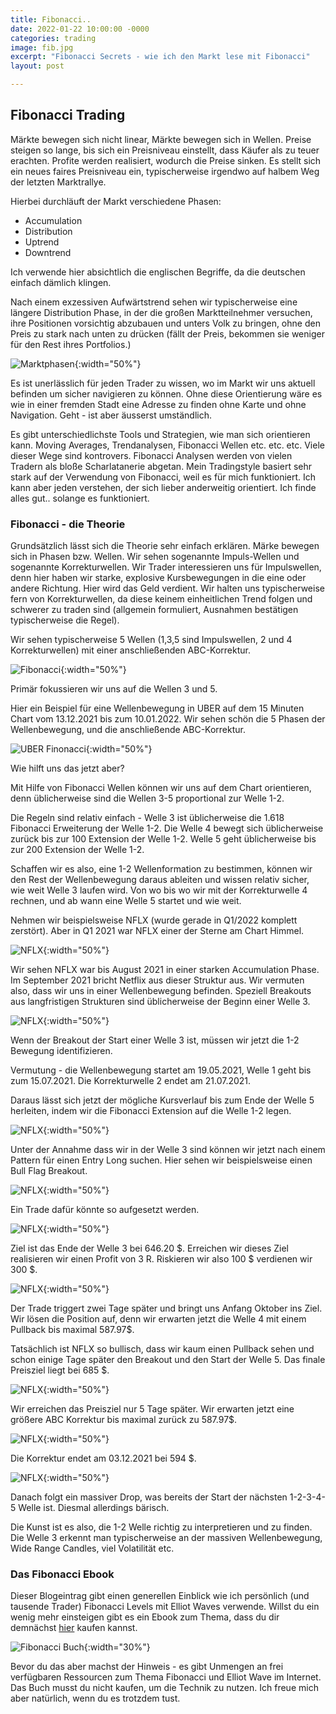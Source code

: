 ```yaml
---
title: Fibonacci..
date: 2022-01-22 10:00:00 -0000
categories: trading
image: fib.jpg
excerpt: "Fibonacci Secrets - wie ich den Markt lese mit Fibonacci"
layout: post

---
```



## Fibonacci Trading

Märkte bewegen sich nicht linear, Märkte bewegen sich in Wellen.
Preise steigen so lange, bis sich ein Preisniveau einstellt, dass Käufer als zu teuer erachten.
Profite werden realisiert, wodurch die Preise sinken.
Es stellt sich ein neues faires Preisniveau ein, typischerweise irgendwo auf halbem Weg der letzten Marktrallye.

Hierbei durchläuft der Markt verschiedene Phasen:

- Accumulation
- Distribution
- Uptrend
- Downtrend

Ich verwende hier absichtlich die englischen Begriffe, da die deutschen einfach dämlich klingen.

Nach einem exzessiven Aufwärtstrend sehen wir typischerweise eine längere Distribution Phase, in der die großen Marktteilnehmer versuchen, ihre Positionen vorsichtig abzubauen und unters Volk zu bringen, ohne den Preis zu stark nach unten zu drücken (fällt der Preis, bekommen sie weniger für den Rest ihres Portfolios.)


![Marktphasen](/assets/images/fibonacci/spy.png){:width="50%"}

Es ist unerlässlich für jeden Trader zu wissen, wo im Markt wir uns aktuell befinden um sicher navigieren zu können.
Ohne diese Orientierung wäre es wie in einer fremden Stadt eine Adresse zu finden ohne Karte und ohne Navigation.
Geht - ist aber äusserst umständlich.

Es gibt unterschiedlichste Tools und Strategien, wie man sich orientieren kann.
Moving Averages, Trendanalysen, Fibonacci Wellen etc. etc. etc.
Viele dieser Wege sind kontrovers. Fibonacci Analysen werden von vielen Tradern als bloße Scharlatanerie abgetan.
Mein Tradingstyle basiert sehr stark auf der Verwendung von Fibonacci, weil es für mich funktioniert.
Ich kann aber jeden verstehen, der sich lieber anderweitig orientiert.
Ich finde alles gut.. solange es funktioniert.

### Fibonacci - die Theorie

Grundsätzlich lässt sich die Theorie sehr einfach erklären.
Märke bewegen sich in Phasen bzw. Wellen.
Wir sehen sogenannte Impuls-Wellen und sogenannte Korrekturwellen.
Wir Trader interessieren uns für Impulswellen, denn hier haben wir starke, explosive Kursbewegungen in
die eine oder andere Richtung. Hier wird das Geld verdient.
Wir halten uns typischerweise fern von Korrekturwellen, da diese keinem einheitlichen Trend folgen und
schwerer zu traden sind (allgemein formuliert, Ausnahmen bestätigen typischerweise die Regel).

Wir sehen typischerweise 5 Wellen (1,3,5 sind Impulswellen, 2 und 4 Korrekturwellen) mit einer anschließenden
ABC-Korrektur.

![Fibonacci](/assets/images/fibonacci/welle.png){:width="50%"}

Primär fokussieren wir uns auf die Wellen 3 und 5.

Hier ein Beispiel für eine Wellenbewegung in UBER auf dem 15 Minuten Chart vom 13.12.2021 bis zum 10.01.2022.
Wir sehen schön die 5 Phasen der Wellenbewegung, und die anschließende ABC-Korrektur.

![UBER Finonacci](/assets/images/fibonacci/uber.png){:width="50%"}

Wie hilft uns das jetzt aber?

Mit Hilfe von Fibonacci Wellen können wir uns auf dem Chart orientieren, denn üblicherweise
sind die Wellen 3-5 proportional zur Welle 1-2.

Die Regeln sind relativ einfach - Welle 3 ist üblicherweise die 1.618 Fibonacci Erweiterung der Welle 1-2.
Die Welle 4 bewegt sich üblicherweise zurück bis zur 100 Extension der Welle 1-2.
Welle 5 geht üblicherweise bis zur 200 Extension der Welle 1-2.

Schaffen wir es also, eine 1-2 Wellenformation zu bestimmen, können wir den Rest der Wellenbewegung
daraus ableiten und wissen relativ sicher, wie weit Welle 3 laufen wird. Von wo bis wo wir mit der
Korrekturwelle 4 rechnen, und ab wann eine Welle 5 startet und wie weit.

Nehmen wir beispielsweise NFLX (wurde gerade in Q1/2022 komplett zerstört). Aber in Q1 2021 war
NFLX einer der Sterne am Chart Himmel.

![NFLX](/assets/images/fibonacci/nflx01.png){:width="50%"}

Wir sehen NFLX war bis August 2021 in einer starken Accumulation Phase.
Im September 2021 bricht Netflix aus dieser Struktur aus.
Wir vermuten also, dass wir uns in einer Wellenbewegung befinden.
Speziell Breakouts aus langfristigen Strukturen sind üblicherweise der Beginn einer Welle 3.

![NFLX](/assets/images/fibonacci/nflx02.png){:width="50%"}

Wenn der Breakout der Start einer Welle 3 ist, müssen wir jetzt die 1-2 Bewegung identifizieren.

Vermutung - die Wellenbewegung startet am 19.05.2021, Welle 1 geht bis zum 15.07.2021.
Die Korrekturwelle 2 endet am 21.07.2021.

Daraus lässt sich jetzt der mögliche Kursverlauf bis zum Ende der Welle 5 herleiten,
indem wir die Fibonacci Extension auf die Welle 1-2 legen.

![NFLX](/assets/images/fibonacci/nflx03.png){:width="50%"}

Unter der Annahme dass wir in der Welle 3 sind können wir jetzt nach einem Pattern für einen Entry Long suchen.
Hier sehen wir beispielsweise einen Bull Flag Breakout.

![NFLX](/assets/images/fibonacci/nflx04.png){:width="50%"}

Ein Trade dafür könnte so aufgesetzt werden.

![NFLX](/assets/images/fibonacci/nflx05.png){:width="50%"}

Ziel ist das Ende der Welle 3 bei 646.20 $. Erreichen wir dieses Ziel realisieren wir einen Profit von 3 R.
Riskieren wir also 100 $ verdienen wir 300 $.

![NFLX](/assets/images/fibonacci/nflx06.png){:width="50%"}

Der Trade triggert zwei Tage später und bringt uns Anfang Oktober ins Ziel.
Wir lösen die Position auf, denn wir erwarten jetzt die Welle 4 mit einem Pullback
bis maximal 587.97$.

Tatsächlich ist NFLX so bullisch, dass wir kaum einen Pullback sehen und schon einige Tage später
den Breakout und den Start der Welle 5.
Das finale Preisziel liegt bei 685 $.

![NFLX](/assets/images/fibonacci/nflx07.png){:width="50%"}

Wir erreichen das Preisziel nur 5 Tage später.
Wir erwarten jetzt eine größere ABC Korrektur bis maximal zurück zu 587.97$.

![NFLX](/assets/images/fibonacci/nflx08.png){:width="50%"}

Die Korrektur endet am 03.12.2021 bei 594 $.

![NFLX](/assets/images/fibonacci/nflx09.png){:width="50%"}

Danach folgt ein massiver Drop, was bereits der Start der nächsten 1-2-3-4-5 Welle ist.
Diesmal allerdings bärisch.

Die Kunst ist es also, die 1-2 Welle richtig zu interpretieren und zu finden.
Die Welle 3 erkennt man typischerweise an der massiven Wellenbewegung, Wide Range Candles, viel Volatilität etc.

### Das Fibonacci Ebook

Dieser Blogeintrag gibt einen generellen Einblick wie ich persönlich (und tausende Trader) Fibonacci Levels mit Elliot Waves verwende.
Willst du ein wenig mehr einsteigen gibt es ein Ebook zum Thema, dass du dir demnächst [hier](https://www.meinetradies.de/ebooks) kaufen kannst.

![Fibonacci Buch](/assets/images/fibonacci/fib_buch.png){:width="30%"}

Bevor du das aber machst der Hinweis - es gibt Unmengen an frei verfügbaren Ressourcen zum Thema Fibonacci und Elliot
Wave im Internet.
Das Buch musst du nicht kaufen, um die Technik zu nutzen. Ich freue mich aber natürlich, wenn du es trotzdem tust.


 <a class="button" href="https://twitter.com/tradies4good" rel="noopener noreferrer" target="_blank"><span
                  class="icon"><i class="fab fa-twitter"></i></span></a>
              <a class="button" href="https://www.youtube.com/channel/UCC8gKMvl_C45G82SuAyb4Yw"
                rel="noopener noreferrer" target="_blank"><span class="icon"><i class="fab fa-youtube"></i></span></a>
              <a class="button"
                href="https://join.slack.com/t/tradies-workspace/shared_invite/zt-o2j62ikw-u~UrfFso2fkMj3Ewgff6eQ"
                rel="noopener noreferrer" target="_blank"><span class="icon"><i class="fab fa-slack"></i></span></a>
              <a class="button" href="https://www.instagram.com/meinetradies/" rel="noopener noreferrer"
                target="_blank"><span class="icon"><i class="fab fa-instagram"></i></span></a>
